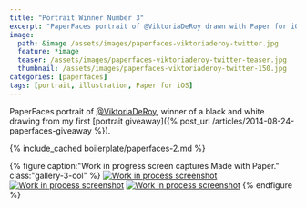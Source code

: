 ```yaml
---
title: "Portrait Winner Number 3"
excerpt: "PaperFaces portrait of @ViktoriaDeRoy drawn with Paper for iOS on an iPad."
image: 
  path: &image /assets/images/paperfaces-viktoriaderoy-twitter.jpg 
  feature: *image
  teaser: /assets/images/paperfaces-viktoriaderoy-twitter-teaser.jpg
  thumbnail: /assets/images/paperfaces-viktoriaderoy-twitter-150.jpg
categories: [paperfaces]
tags: [portrait, illustration, Paper for iOS]
---
```


PaperFaces portrait of [@ViktoriaDeRoy](https://twitter.com/ViktoriaDeRoy), winner of a black and white drawing from my first [portrait giveaway]({% post_url /articles/2014-08-24-paperfaces-giveaway %}).

{% include_cached boilerplate/paperfaces-2.md %}

{% figure caption:"Work in progress screen captures Made with Paper." class:"gallery-3-col" %}
[![Work in process screenshot](/assets/images/paperfaces-viktoriaderoy-process-1-600.jpg)](/assets/images/paperfaces-viktoriaderoy-process-1-lg.jpg) [![Work in process screenshot](/assets/images/paperfaces-viktoriaderoy-process-2-600.jpg)](/assets/images/paperfaces-viktoriaderoy-process-2-lg.jpg) [![Work in process screenshot](/assets/images/paperfaces-viktoriaderoy-process-3-600.jpg)](/assets/images/paperfaces-viktoriaderoy-process-3-lg.jpg)
{% endfigure %}
